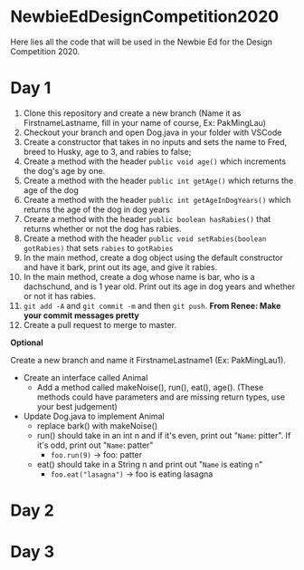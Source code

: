 # NewbieEdDesignCompetition2020

Here lies all the code that will be used in the Newbie Ed for the Design Competition 2020.

# Day 1

1) Clone this repository and create a new branch (Name it as FirstnameLastname, fill in your name of course, Ex: PakMingLau)
2) Checkout your branch and open Dog.java in your folder with VSCode
3) Create a constructor that takes in no inputs and sets the name to Fred, breed to Husky, age to 3, and rabies to false;
4) Create a method with the header `public void age()` which increments the dog's age by one.
5) Create a method with the header `public int getAge()` which returns the age of the dog
6) Create a method with the header `public int getAgeInDogYears()` which returns the age of the dog in dog years
7) Create a method with the header `public boolean hasRabies()` that returns whether or not the dog has rabies.
8) Create a method with the header `public void setRabies(boolean gotRabies)` that sets `rabies` to `gotRabies`
9) In the main method, create a dog object using the default constructor and have it bark, print out its age, and give it rabies.
10) In the main method, create a dog whose name is bar, who is a dachschund, and is 1 year old. Print out its age in dog years and whether or not it has rabies.
11) `git add -A` and `git commit -m` and then `git push`. **From Renee: Make your commit messages pretty**
12) Create a pull request to merge to master.

**Optional**

Create a new branch and name it FirstnameLastname1 (Ex: PakMingLau1).
- Create an interface called Animal
    - Add a method called makeNoise(), run(), eat(), age(). (These methods could have parameters and are missing return types, use your best judgement) 
- Update Dog.java to implement Animal
    - replace bark() with makeNoise()
    - run() should take in an int n and if it's even, print out "`Name`: pitter". If it's odd, print out "`Name`: patter"
        - `foo.run(9)` -> foo: patter
    - eat() should take in a String n and print out "`Name` is eating `n`"
        - `foo.eat("lasagna")` -> foo is eating lasagna
    

# Day 2

# Day 3
